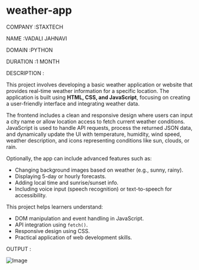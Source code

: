 # weather-app
COMPANY :STAXTECH

NAME :VADALI JAHNAVI

DOMAIN :PYTHON 

DURATION :1 MONTH

DESCRIPTION :



This project involves developing a basic weather application or website that provides real-time weather information for a specific location. The application is built using **HTML, CSS, and JavaScript**, focusing on creating a user-friendly interface and integrating weather data.

The frontend includes a clean and responsive design where users can input a city name or allow location access to fetch current weather conditions. JavaScript is used to handle API requests, process the returned JSON data, and dynamically update the UI with temperature, humidity, wind speed, weather description, and icons representing conditions like sun, clouds, or rain.

Optionally, the app can include advanced features such as:

* Changing background images based on weather (e.g., sunny, rainy).
* Displaying 5-day or hourly forecasts.
* Adding local time and sunrise/sunset info.
* Including voice input (speech recognition) or text-to-speech for accessibility.

This project helps learners understand:

* DOM manipulation and event handling in JavaScript.
* API integration using `fetch()`.
* Responsive design using CSS.
* Practical application of web development skills.

OUTPUT :

![Image](https://github.com/user-attachments/assets/65b8b4c7-a706-48d5-bc05-491b175fdd62)
